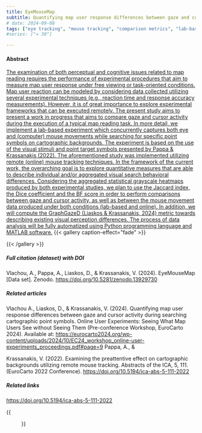 ```yaml
---
title: EyeMouseMap
subtitle: Quantifying map user response differences between gaze and cursor activity during searching cartographic point symbols
# date: 2024-09-08
tags: ["eye tracking", "mouse tracking", "comparison metrics", "lab-based and online user studies"]
#series: ["= 30"]

---
```

#### Abstract
[The examination of both perceptual and cognitive issues related to map reading requires the performance of experimental procedures that aim to measure map user response under free viewing or task-oriented conditions. Map user reaction can be modeled by considering data collected utilizing several experimental techniques (e.g., reaction time and response accuracy measurements). However, it is of great importance to explore experimental frameworks that can be executed remotely. The present study aims to present a work in progress that aims to compare gaze and cursor activity during the execution of a typical map reading task. In more detail, we implement a lab-based experiment which concurrently captures both eye and (computer) mouse movements while searching for specific point symbols on cartographic backgrounds. The experiment is based on the use of the visual stimuli and point target symbols presented by Pappa & Krassanakis (2022). The aforementioned study was implemented utilizing remote (online) mouse tracking techniques. In the framework of the current work, the overarching goal is to explore quantitative measures that are able to describe individual and/or aggregated visual search behavioral differences. Considering the aggregated statistical grayscale heatmaps produced by both experimental studies, we plan to use the Jaccard index, the Dice coefficient and the BF score in order to perform comparisons between gaze and cursor activity, as well as between the mouse movement data produced under both conditions (lab-based and online). In addition, we will compute the GraphGazeD (Liaskos & Krassanakis, 2024) metric towards describing existing visual perception differences. The process of data analysis will be fully automatized using Python programming language and MATLAB software.](https://eurocarto2024.org/wp-content/uploads/2024/10/EC24_workshop_online-user-experiments_proceedings.pdf#page=9)
{{< gallery caption-effect="fade" >}}

{{< /gallery >}}
##### Full citation (dataset) with DOI
Vlachou, A., Pappa, A., Liaskos, D., & Krassanakis, V. (2024). EyeMouseMap [Data set]. Zenodo. https://doi.org/10.5281/zenodo.13929730

##### Related articles
Vlachou A., Liaskos, D., & Krassanakis, V. (2024). Quantifying map user response differences between gaze and cursor activity during searching cartographic point symbols. Online User Experiments: Seeing What Map Users See without Seeing Them (Pre-conference Workshop, EuroCarto 2024). Available at: https://eurocarto2024.org/wp-content/uploads/2024/10/EC24_workshop_online-user-experiments_proceedings.pdf#page=9 Pappa, A., & 

Krassanakis, V. (2022). Examining the preattentive effect on cartographic backgrounds utilizing remote mouse tracking. Abstracts of the ICA, 5, 111. (EuroCarto 2022 Conference). https://doi.org/10.5194/ica-abs-5-111-2022 

##### Related links
https://doi.org/10.5194/ica-abs-5-111-2022 

{{<figure src="/Repository/img/img06.jpg">}}
<!--more-->